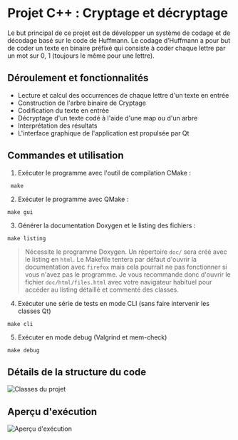 # Projet C++ : Cryptage et décryptage 

Le but principal de ce projet est de développer un système de codage et de décodage basé sur le
code de Huffmann.
Le codage d’Huffmann a pour but de coder un texte en binaire préfixé qui consiste à coder chaque
lettre par un mot sur 0, 1 (toujours le même pour une lettre).

## Déroulement et fonctionnalités

- Lecture et calcul des occurrences de chaque lettre d'un texte en entrée 
- Construction de l'arbre binaire de Cryptage 
- Codification du texte en entrée 
- Décryptage d'un texte codé à l'aide d'une map ou d'un arbre
- Interprétation des résultats 
- L'interface graphique de l'application est propulsée par Qt

## Commandes et utilisation

1. Exécuter le programme avec l'outil de compilation CMake :
```
 make 
```

2. Exécuter le programme avec QMake :
```
make gui
```

3. Générer la documentation Doxygen et le listing des fichiers :
```
make listing
```
> Nécessite le programme Doxygen. Un répertoire `doc/` sera créé avec le listing en `html`. Le Makefile tentera par défaut d'ouvrir la documentation avec `firefox` mais cela pourrait ne pas fonctionner si vous n'avez pas le programme. Je vous recommande donc d'ouvrir le fichier `doc/html/files.html` avec votre navigateur habituel pour accéder au listing détaillé et commenté des classes.

4. Exécuter une série de tests en mode CLI (sans faire intervenir les classes Qt)
```
make cli
```

5. Exécuter en mode debug (Valgrind et mem-check)
```
make debug
```

## Détails de la structure du code

![Classes du projet](https://github.com/vdElyn/[reponame]/blob/main/res/listing.png?raw=true)

## Aperçu d'exécution

![Aperçu d'exécution](https://github.com/vdElyn/[reponame]/blob/main/res/apercu.gif?raw=true)
